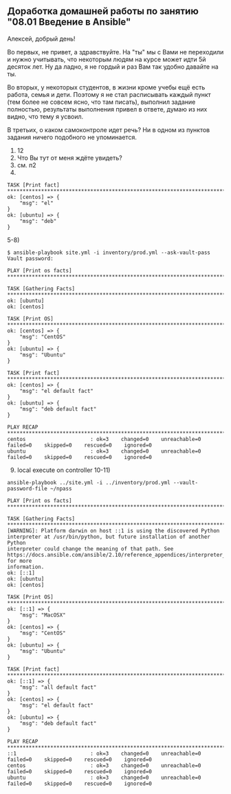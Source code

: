 ## Доработка домашней работы по занятию "08.01 Введение в Ansible"

Алексей, добрый день! 

Во первых, не привет, а здравствуйте. На "ты" мы с Вами не переходили и нужно учитывать, что некоторым людям на курсе может идти 5й десяток лет. Ну да ладно, я не гордый и раз Вам так удобно давайте на ты.

Во вторых, у некоторых студентов, в жизни кроме учебы ещё есть работа, семья и дети. Поэтому я не стал расписывать каждый пункт (тем более не совсем ясно, что там писать), выполнил задание полностью, результаты выполнения привел в ответе, думаю из них видно, что тему я усвоил.

В третьих, о каком самоконтроле идет речь? Ни в одном из пунктов задания ничего подобного не упоминается.

1) 12
2) Что Вы тут от меня ждёте увидеть?
3) см. п2
4) 
```
TASK [Print fact] ************************************************************************************************************************************
ok: [centos] => {
    "msg": "el"
}
ok: [ubuntu] => {
    "msg": "deb"
}
```
5-8)
```
$ ansible-playbook site.yml -i inventory/prod.yml --ask-vault-pass
Vault password:

PLAY [Print os facts] ********************************************************************************************************************************

TASK [Gathering Facts] *******************************************************************************************************************************
ok: [ubuntu]
ok: [centos]

TASK [Print OS] **************************************************************************************************************************************
ok: [centos] => {
    "msg": "CentOS"
}
ok: [ubuntu] => {
    "msg": "Ubuntu"
}

TASK [Print fact] ************************************************************************************************************************************
ok: [centos] => {
    "msg": "el default fact"
}
ok: [ubuntu] => {
    "msg": "deb default fact"
}

PLAY RECAP *******************************************************************************************************************************************
centos                     : ok=3    changed=0    unreachable=0    failed=0    skipped=0    rescued=0    ignored=0
ubuntu                     : ok=3    changed=0    unreachable=0    failed=0    skipped=0    rescued=0    ignored=0
```
9) local                          execute on controller
10-11)

```
ansible-playbook ../site.yml -i ../inventory/prod.yml --vault-password-file ~/npass

PLAY [Print os facts] ********************************************************************************************************************************

TASK [Gathering Facts] *******************************************************************************************************************************
[WARNING]: Platform darwin on host ::1 is using the discovered Python interpreter at /usr/bin/python, but future installation of another Python
interpreter could change the meaning of that path. See https://docs.ansible.com/ansible/2.10/reference_appendices/interpreter_discovery.html for more
information.
ok: [::1]
ok: [ubuntu]
ok: [centos]

TASK [Print OS] **************************************************************************************************************************************
ok: [::1] => {
    "msg": "MacOSX"
}
ok: [centos] => {
    "msg": "CentOS"
}
ok: [ubuntu] => {
    "msg": "Ubuntu"
}

TASK [Print fact] ************************************************************************************************************************************
ok: [::1] => {
    "msg": "all default fact"
}
ok: [centos] => {
    "msg": "el default fact"
}
ok: [ubuntu] => {
    "msg": "deb default fact"
}

PLAY RECAP *******************************************************************************************************************************************
::1                        : ok=3    changed=0    unreachable=0    failed=0    skipped=0    rescued=0    ignored=0
centos                     : ok=3    changed=0    unreachable=0    failed=0    skipped=0    rescued=0    ignored=0
ubuntu                     : ok=3    changed=0    unreachable=0    failed=0    skipped=0    rescued=0    ignored=0
```
